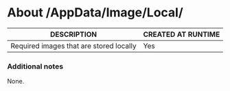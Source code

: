 ﻿# About /AppData/Image/Local/
| DESCRIPTION                             | CREATED AT RUNTIME |
|-----------------------------------------|--------------------|
| Required images that are stored locally | Yes                |

### Additional notes
None.